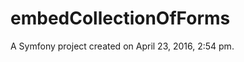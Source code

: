 embedCollectionOfForms
======================

A Symfony project created on April 23, 2016, 2:54 pm.
